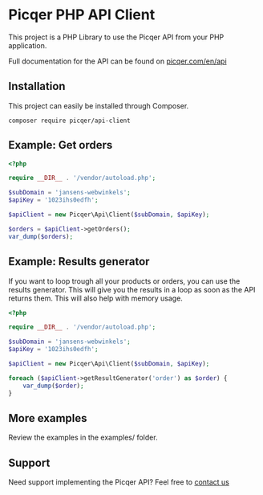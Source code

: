 Picqer PHP API Client
==========

This project is a PHP Library to use the Picqer API from your PHP application.

Full documentation for the API can be found on [picqer.com/en/api](https://picqer.com/en/api)

## Installation
This project can easily be installed through Composer.

```
composer require picqer/api-client
```

## Example: Get orders
```php
<?php

require __DIR__ . '/vendor/autoload.php';

$subDomain = 'jansens-webwinkels';
$apiKey = '1023ihs0edfh';

$apiClient = new Picqer\Api\Client($subDomain, $apiKey);

$orders = $apiClient->getOrders();
var_dump($orders);
```

## Example: Results generator
If you want to loop trough all your products or orders, you can use the results generator. This will give you the results in a loop as soon as the API returns them. This will also help with memory usage.

```php
<?php

require __DIR__ . '/vendor/autoload.php';

$subDomain = 'jansens-webwinkels';
$apiKey = '1023ihs0edfh';

$apiClient = new Picqer\Api\Client($subDomain, $apiKey);

foreach ($apiClient->getResultGenerator('order') as $order) {
    var_dump($order);
}
```

## More examples
Review the examples in the examples/ folder.

## Support
Need support implementing the Picqer API? Feel free to [contact us](https://picqer.com/contact)
